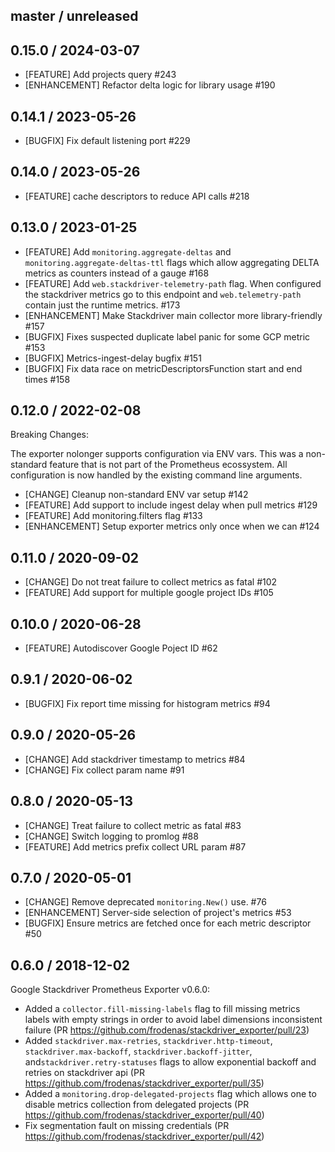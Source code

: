 ## master / unreleased

## 0.15.0 / 2024-03-07

* [FEATURE] Add projects query #243
* [ENHANCEMENT] Refactor delta logic for library usage #190

## 0.14.1 / 2023-05-26

* [BUGFIX] Fix default listening port #229

## 0.14.0 / 2023-05-26

* [FEATURE] cache descriptors to reduce API calls #218

## 0.13.0 / 2023-01-25

* [FEATURE] Add `monitoring.aggregate-deltas` and `monitoring.aggregate-deltas-ttl` flags which allow aggregating DELTA
  metrics as counters instead of a gauge #168
* [FEATURE] Add `web.stackdriver-telemetry-path` flag. When configured the stackdriver metrics go to this endpoint and
  `web.telemetry-path` contain just the runtime metrics. #173
* [ENHANCEMENT] Make Stackdriver main collector more library-friendly #157
* [BUGFIX] Fixes suspected duplicate label panic for some GCP metric #153
* [BUGFIX] Metrics-ingest-delay bugfix #151
* [BUGFIX] Fix data race on metricDescriptorsFunction start and end times #158

## 0.12.0 / 2022-02-08

Breaking Changes:

The exporter nolonger supports configuration via ENV vars. This was a non-standard feature that is not part of the Prometheus ecossystem. All configuration is now handled by the existing command line arguments.

* [CHANGE] Cleanup non-standard ENV var setup #142
* [FEATURE] Add support to include ingest delay when pull metrics #129
* [FEATURE] Add monitoring.filters flag #133
* [ENHANCEMENT] Setup exporter metrics only once when we can #124

## 0.11.0 / 2020-09-02

* [CHANGE] Do not treat failure to collect metrics as fatal #102
* [FEATURE] Add support for multiple google project IDs #105

## 0.10.0 / 2020-06-28

* [FEATURE] Autodiscover Google Poject ID #62

## 0.9.1 / 2020-06-02

* [BUGFIX] Fix report time missing for histogram metrics #94

## 0.9.0 / 2020-05-26

* [CHANGE] Add stackdriver timestamp to metrics #84
* [CHANGE] Fix collect param name #91

## 0.8.0 / 2020-05-13

* [CHANGE] Treat failure to collect metric as fatal #83
* [CHANGE] Switch logging to promlog #88
* [FEATURE] Add metrics prefix collect URL param #87

## 0.7.0 / 2020-05-01

* [CHANGE] Remove deprecated `monitoring.New()` use. #76
* [ENHANCEMENT] Server-side selection of project's metrics #53
* [BUGFIX] Ensure metrics are fetched once for each metric descriptor #50
  
## 0.6.0 / 2018-12-02

Google Stackdriver Prometheus Exporter v0.6.0:

* Added a `collector.fill-missing-labels` flag to fill missing metrics labels with empty strings in order to avoid label dimensions inconsistent failure (PR https://github.com/frodenas/stackdriver_exporter/pull/23)
* Added `stackdriver.max-retries`, `stackdriver.http-timeout`, `stackdriver.max-backoff`, `stackdriver.backoff-jitter`, and`stackdriver.retry-statuses` flags to allow exponential backoff and retries on stackdriver api (PR https://github.com/frodenas/stackdriver_exporter/pull/35)
* Added a `monitoring.drop-delegated-projects` flag which allows one to disable metrics collection from delegated projects (PR https://github.com/frodenas/stackdriver_exporter/pull/40)
* Fix segmentation fault on missing credentials (PR https://github.com/frodenas/stackdriver_exporter/pull/42)
